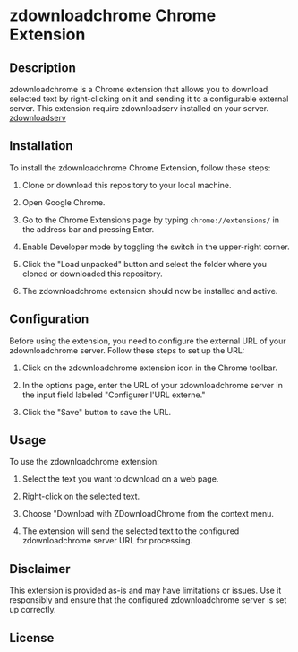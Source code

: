 # zdownloadchrome Chrome Extension

## Description
zdownloadchrome is a Chrome extension that allows you to download selected text by right-clicking on it and sending it to a configurable external server.
This extension require zdownloadserv installed on your server.
[zdownloadserv](https://github.com/nervusdm/zdownloadserv)

## Installation

To install the zdownloadchrome Chrome Extension, follow these steps:

1. Clone or download this repository to your local machine.

2. Open Google Chrome.

3. Go to the Chrome Extensions page by typing `chrome://extensions/` in the address bar and pressing Enter.

4. Enable Developer mode by toggling the switch in the upper-right corner.

5. Click the "Load unpacked" button and select the folder where you cloned or downloaded this repository.

6. The zdownloadchrome extension should now be installed and active.

## Configuration

Before using the extension, you need to configure the external URL of your zdownloadchrome server. Follow these steps to set up the URL:

1. Click on the zdownloadchrome extension icon in the Chrome toolbar.

2. In the options page, enter the URL of your zdownloadchrome server in the input field labeled "Configurer l'URL externe."

3. Click the "Save" button to save the URL.

## Usage

To use the zdownloadchrome extension:

1. Select the text you want to download on a web page.

2. Right-click on the selected text.

3. Choose "Download with ZDownloadChrome from the context menu.

4. The extension will send the selected text to the configured zdownloadchrome server URL for processing.

## Disclaimer

This extension is provided as-is and may have limitations or issues. Use it responsibly and ensure that the configured zdownloadchrome server is set up correctly.

## License

